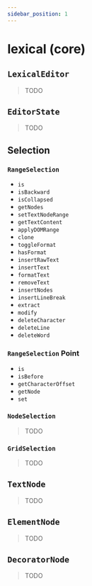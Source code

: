 ```yaml
---
sidebar_position: 1
---
```


# lexical (core)

## `LexicalEditor`

> TODO

## `EditorState`

> TODO

## Selection

### `RangeSelection`

- `is`
- `isBackward`
- `isCollapsed`
- `getNodes`
- `setTextNodeRange`
- `getTextContent`
- `applyDOMRange`
- `clone`
- `toggleFormat`
- `hasFormat`
- `insertRawText`
- `insertText`
- `formatText`
- `removeText`
- `insertNodes`
- `insertLineBreak`
- `extract`
- `modify`
- `deleteCharacter`
- `deleteLine`
- `deleteWord`

### `RangeSelection` Point

- `is`
- `isBefore`
- `getCharacterOffset`
- `getNode`
- `set`

### `NodeSelection`

> TODO

### `GridSelection`

> TODO

## `TextNode`

> TODO

## `ElementNode`

> TODO

## `DecoratorNode`

> TODO